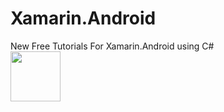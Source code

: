 # Xamarin.Android
New Free Tutorials For Xamarin.Android using C#
<br>
<img src="https://icon-library.com/images/xamarin-icon/xamarin-icon-18.jpg" width="80" height="80"/>
